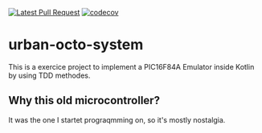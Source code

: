 [![Latest Pull Request](https://github.com/Julez404/urban-octo-system/actions/workflows/buildAndTest.yml/badge.svg)](https://github.com/Julez404/urban-octo-system/actions/workflows/buildAndTest.yml) [![codecov](https://codecov.io/gh/Julez404/urban-octo-system/branch/master/graph/badge.svg?token=EF6V01NSD8)](https://codecov.io/gh/Julez404/urban-octo-system)

# urban-octo-system

This is a exercice project to implement a PIC16F84A Emulator inside Kotlin by using TDD methodes.

## Why this old microcontroller?

It was the one I startet prograqmming on, so it's mostly nostalgia.
